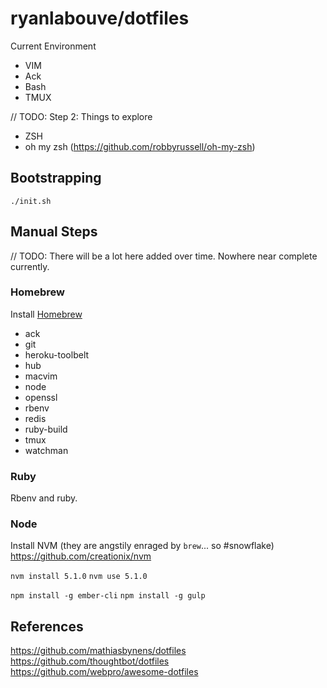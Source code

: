 # ryanlabouve/dotfiles

Current Environment
* VIM
* Ack
* Bash
* TMUX

// TODO: 
Step 2: Things to explore
* ZSH
* oh my zsh (https://github.com/robbyrussell/oh-my-zsh)

## Bootstrapping

`./init.sh`

## Manual Steps

// TODO: There will be a lot here added over time. Nowhere near complete
currently.

### Homebrew

Install [Homebrew](http://brew.sh/)
* ack
* git
* heroku-toolbelt
* hub
* macvim
* node
* openssl
* rbenv
* redis
* ruby-build
* tmux
* watchman

### Ruby

Rbenv and ruby.

### Node

Install NVM (they are angstily enraged by `brew`... so #snowflake)
https://github.com/creationix/nvm

`nvm install 5.1.0`
`nvm use 5.1.0`

`npm install -g ember-cli`
`npm install -g gulp`

## References

https://github.com/mathiasbynens/dotfiles
https://github.com/thoughtbot/dotfiles
https://github.com/webpro/awesome-dotfiles

